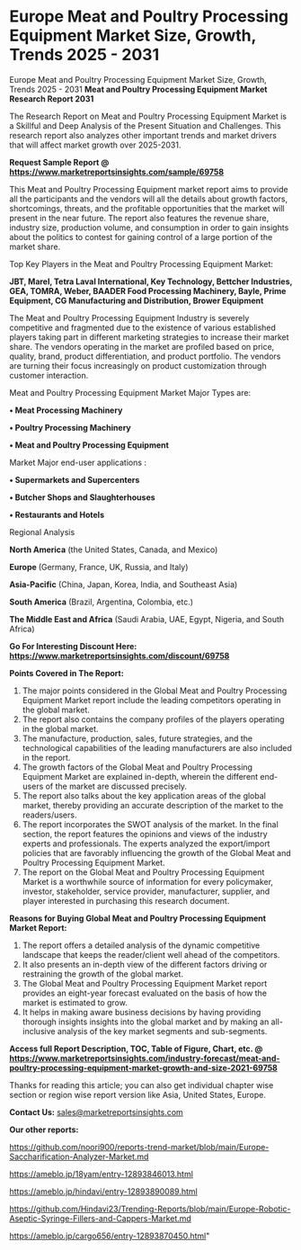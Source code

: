 # Europe Meat and Poultry Processing Equipment Market Size, Growth, Trends 2025 - 2031
Europe Meat and Poultry Processing Equipment Market Size, Growth, Trends 2025 - 2031
<strong>Meat and Poultry Processing Equipment Market Research Report 2031</strong>

The Research Report on Meat and Poultry Processing Equipment Market is a Skillful and Deep Analysis of the Present Situation and Challenges. This research report also analyzes other important trends and market drivers that will affect market growth over 2025-2031.

<strong>Request Sample Report @ <a href=https://www.marketreportsinsights.com/sample/69758>https://www.marketreportsinsights.com/sample/69758</a></strong>

This Meat and Poultry Processing Equipment market report aims to provide all the participants and the vendors will all the details about growth factors, shortcomings, threats, and the profitable opportunities that the market will present in the near future. The report also features the revenue share, industry size, production volume, and consumption in order to gain insights about the politics to contest for gaining control of a large portion of the market share.

Top Key Players in the Meat and Poultry Processing Equipment Market:

<strong>JBT, Marel, Tetra Laval International, Key Technology, Bettcher Industries, GEA, TOMRA, Weber, BAADER Food Processing Machinery, Bayle, Prime Equipment, CG Manufacturing and Distribution, Brower Equipment</strong>

The Meat and Poultry Processing Equipment Industry is severely competitive and fragmented due to the existence of various established players taking part in different marketing strategies to increase their market share. The vendors operating in the market are profiled based on price, quality, brand, product differentiation, and product portfolio. The vendors are turning their focus increasingly on product customization through customer interaction.

Meat and Poultry Processing Equipment Market Major Types are:

<strong>• Meat Processing Machinery

• Poultry Processing Machinery

• Meat and Poultry Processing Equipment</strong>

Market Major end-user applications :

<strong>• Supermarkets and Supercenters

• Butcher Shops and Slaughterhouses

• Restaurants and Hotels</strong>

Regional Analysis

</u><strong><b>North America</b></strong> (the United States, Canada, and Mexico)

<strong><b>Europe </b></strong>(Germany, France, UK, Russia, and Italy)

<strong><b>Asia-Pacific</b></strong> (China, Japan, Korea, India, and Southeast Asia)

<strong><b>South America</b></strong> (Brazil, Argentina, Colombia, etc.)

<strong><b>The Middle East and Africa</b></strong> (Saudi Arabia, UAE, Egypt, Nigeria, and South Africa)

<strong>Go For Interesting Discount Here: <a href=https://www.marketreportsinsights.com/discount/69758>https://www.marketreportsinsights.com/discount/69758</a></strong>

<strong>Points Covered in The Report:</strong>
<ol>
  <li>The major points considered in the Global Meat and Poultry Processing Equipment Market report include the leading competitors operating in the global market.</li>
  <li>The report also contains the company profiles of the players operating in the global market.</li>
  <li>The manufacture, production, sales, future strategies, and the technological capabilities of the leading manufacturers are also included in the report.</li>
  <li>The growth factors of the Global Meat and Poultry Processing Equipment Market are explained in-depth, wherein the different end-users of the market are discussed precisely.</li>
  <li>The report also talks about the key application areas of the global market, thereby providing an accurate description of the market to the readers/users.</li>
  <li>The report incorporates the SWOT analysis of the market. In the final section, the report features the opinions and views of the industry experts and professionals. The experts analyzed the export/import policies that are favorably influencing the growth of the Global Meat and Poultry Processing Equipment Market.</li>
  <li>The report on the Global Meat and Poultry Processing Equipment Market is a worthwhile source of information for every policymaker, investor, stakeholder, service provider, manufacturer, supplier, and player interested in purchasing this research document.</li>
</ol>
<strong>Reasons for Buying Global Meat and Poultry Processing Equipment Market Report:</strong>

<ol>
  <li>The report offers a detailed analysis of the dynamic competitive landscape that keeps the reader/client well ahead of the competitors.</li>
  <li>It also presents an in-depth view of the different factors driving or restraining the growth of the global market.</li>
  <li>The Global Meat and Poultry Processing Equipment Market report provides an eight-year forecast evaluated on the basis of how the market is estimated to grow.</li>
  <li>It helps in making aware business decisions by having providing thorough insights insights into the global market and by making an all-inclusive analysis of the key market segments and sub-segments.</li>
</ol>
<strong>Access full Report Description, TOC, Table of Figure, Chart, etc. @ <a href=https://www.marketreportsinsights.com/industry-forecast/meat-and-poultry-processing-equipment-market-growth-and-size-2021-69758>https://www.marketreportsinsights.com/industry-forecast/meat-and-poultry-processing-equipment-market-growth-and-size-2021-69758</a></strong>


Thanks for reading this article; you can also get individual chapter wise section or region wise report version like Asia, United States, Europe.

<strong>Contact Us:</strong>
sales@marketreportsinsights.com

<strong>Our other reports:</strong>

<a href=https://github.com/noori900/reports-trend-market/blob/main/Europe-Saccharification-Analyzer-Market.md>https://github.com/noori900/reports-trend-market/blob/main/Europe-Saccharification-Analyzer-Market.md</a>

<a href=https://ameblo.jp/18yam/entry-12893846013.html>https://ameblo.jp/18yam/entry-12893846013.html</a>

<a href=https://ameblo.jp/hindavi/entry-12893890089.html>https://ameblo.jp/hindavi/entry-12893890089.html</a>

<a href=https://github.com/Hindavi23/Trending-Reports/blob/main/Europe-Robotic-Aseptic-Syringe-Fillers-and-Cappers-Market.md>https://github.com/Hindavi23/Trending-Reports/blob/main/Europe-Robotic-Aseptic-Syringe-Fillers-and-Cappers-Market.md</a>

<a href=https://ameblo.jp/cargo656/entry-12893870450.html>https://ameblo.jp/cargo656/entry-12893870450.html</a>"
